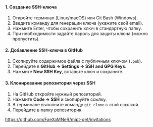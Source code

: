 #### **1. Создание SSH-ключа**  
1. Откройте терминал (Linux/macOS) или Git Bash (Windows).  
2. Введите команду для генерации ключа (укажите свой email).  
3. Нажмите Enter, чтобы сохранить ключ в стандартную папку.  
4. При необходимости задайте пароль для защиты ключа (можно пропустить).  

#### **2. Добавление SSH-ключа в GitHub**  
1. Скопируйте содержимое файла с публичным ключом (`.pub`).  
2. Перейдите в **GitHub → Settings → SSH and GPG Keys**.  
3. Нажмите **New SSH Key**, вставьте ключ и сохраните.  

#### **3. Клонирование репозитория через SSH**  
1. На GitHub откройте нужный репозиторий.  
2. Нажмите **Code → SSH** и скопируйте ссылку.  
3. В терминале выполните команду `git clone` с этой ссылкой.  
4. Перейдите в папку репозитория.  


https://github.com/FaeXaMNeR/mipt-get/invitations